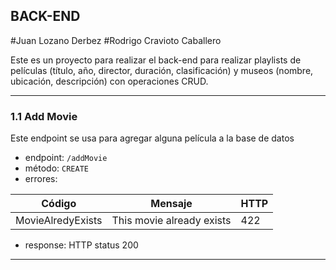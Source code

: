 ## BACK-END
#Juan Lozano Derbez
#Rodrigo Cravioto Caballero

Este es un proyecto para realizar el back-end para realizar playlists de películas (título, año, director, duración, clasificación) y museos (nombre, ubicación, descripción) con operaciones CRUD.

----

### 1.1 Add Movie

Este endpoint se usa para agregar alguna película a la base de datos
* endpoint: `/addMovie`
* método: `CREATE`
* errores: 

| Código | Mensaje | HTTP |
| ------------- | ------------- | ------------- |
| MovieAlredyExists | This movie already exists | 422 |

* response: HTTP status 200

----
